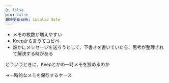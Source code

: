 ```yaml
---
Q: false
pin: false
最終更新日時: Invalid date
---
```

  

- メモの枚数が増えやすい
- Keepから言うてコピペ
- 誰かにメッセージを送ろうとして、下書きを書いていたら、思考が整理されて解決する時がある

どういうときに、Keepとかの一時メモを挟めるのか

→一時的なメモを保存するケース